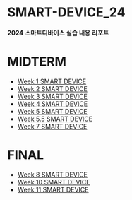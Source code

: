 # SMART-DEVICE_24
**2024 스마트디바이스 실습 내용 리포트**


MIDTERM
=======
* [ Week 1 SMART DEVICE](https://github.com/john020202/SMART-DEVICE_24/wiki/SMART%E2%80%90DEVICE-1%EC%A3%BC%EC%B0%A8-%EA%B0%9C%EC%9A%94)
* [ Week 2 SMART DEVICE](https://github.com/john020202/SMART-DEVICE_24/wiki/SMART%E2%80%90DEVICE-2%EC%A3%BC%EC%B0%A8-%EA%B0%9C%EC%9A%94)
* [ Week 3 SMART DEVICE](https://github.com/john020202/SMART-DEVICE_24/wiki/SMART%E2%80%90DEVICE-3%EC%A3%BC%EC%B0%A8-%EA%B0%9C%EC%9A%94)
* [ Week 4 SMART DEVICE](https://github.com/john020202/SMART-DEVICE_24/wiki/SMART%E2%80%90DEVICE-4%EC%A3%BC%EC%B0%A8-%EA%B0%9C%EC%9A%94)
* [ Week 5 SMART DEVICE](https://github.com/john020202/SMART-DEVICE_24/wiki/SMART%E2%80%90DEVICE-5%EC%A3%BC%EC%B0%A8-%EA%B0%9C%EC%9A%94)
* [ Week 5.5 SMART DEVICE](https://github.com/john020202/SMART-DEVICE_24/wiki/SMART%E2%80%90DEVICE-(5.5)%EC%A3%BC%EC%B0%A8-%EA%B0%9C%EC%9A%94)
* [ Week 7 SMART DEVICE](https://github.com/john020202/SMART-DEVICE_24/wiki/SMART%E2%80%90DEVICE-7%EC%A3%BC%EC%B0%A8-%EA%B0%9C%EC%9A%94)
  
FINAL
=======
* [ Week 8 SMART DEVICE](https://github.com/john020202/SMART-DEVICE_24/wiki/SMART%E2%80%90DEVICE-8%EC%A3%BC%EC%B0%A8-%EA%B0%9C%EC%9A%94)
* [ Week 10 SMART DEVICE](https://github.com/john020202/SMART-DEVICE_24/wiki/SMART%E2%80%90DEVICE_10%EC%A3%BC%EC%B0%A8-%EA%B0%9C%EC%9A%94)
* [ Week 11 SMART DEVICE](https://github.com/john020202/SMART-DEVICE_24/wiki/SMART%E2%80%90DEVICE_11%EC%A3%BC%EC%B0%A8-%EA%B0%9C%EC%9A%94)
